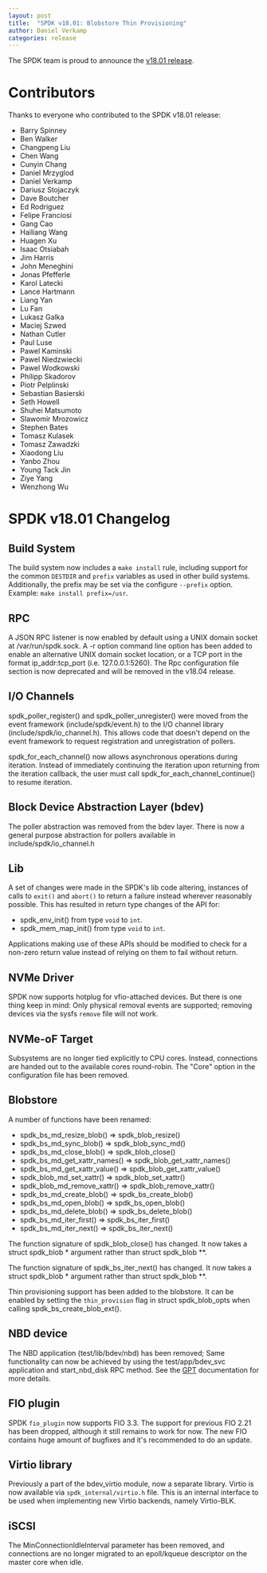 ```yaml
---
layout: post
title:  "SPDK v18.01: Blobstore Thin Provisioning"
author: Daniel Verkamp
categories: release
---
```


The SPDK team is proud to announce the [v18.01 release](https://github.com/spdk/spdk/releases/tag/v18.01).

# Contributors

Thanks to everyone who contributed to the SPDK v18.01 release:

- Barry Spinney
- Ben Walker
- Changpeng Liu
- Chen Wang
- Cunyin Chang
- Daniel Mrzyglod
- Daniel Verkamp
- Dariusz Stojaczyk
- Dave Boutcher
- Ed Rodriguez
- Felipe Franciosi
- Gang Cao
- Hailiang Wang
- Huagen Xu
- Isaac Otsiabah
- Jim Harris
- John Meneghini
- Jonas Pfefferle
- Karol Latecki
- Lance Hartmann
- Liang Yan
- Lu Fan
- Lukasz Galka
- Maciej Szwed
- Nathan Cutler
- Paul Luse
- Pawel Kaminski
- Pawel Niedzwiecki
- Pawel Wodkowski
- Philipp Skadorov
- Piotr Pelplinski
- Sebastian Basierski
- Seth Howell
- Shuhei Matsumoto
- Slawomir Mrozowicz
- Stephen Bates
- Tomasz Kulasek
- Tomasz Zawadzki
- Xiaodong Liu
- Yanbo Zhou
- Young Tack Jin
- Ziye Yang
- Wenzhong Wu

# SPDK v18.01 Changelog

## Build System

The build system now includes a `make install` rule, including support for the common
`DESTDIR` and `prefix` variables as used in other build systems.  Additionally, the prefix
may be set via the configure `--prefix` option.  Example: `make install prefix=/usr`.

## RPC

A JSON RPC listener is now enabled by default using a UNIX domain socket at /var/run/spdk.sock.
A -r option command line option has been added to enable an alternative UNIX domain socket location,
or a TCP port in the format ip_addr:tcp_port (i.e. 127.0.0.1:5260).  The Rpc configuration file
section is now deprecated and will be removed in the v18.04 release.

## I/O Channels

spdk_poller_register() and spdk_poller_unregister() were moved from the event
framework (include/spdk/event.h) to the I/O channel library
(include/spdk/io_channel.h). This allows code that doesn't depend on the event
framework to request registration and unregistration of pollers.

spdk_for_each_channel() now allows asynchronous operations during iteration.
Instead of immediately continuing the iteration upon returning from the iteration
callback, the user must call spdk_for_each_channel_continue() to resume iteration.

## Block Device Abstraction Layer (bdev)

The poller abstraction was removed from the bdev layer. There is now a general purpose
abstraction for pollers available in include/spdk/io_channel.h

## Lib

A set of changes were made in the SPDK's lib code altering,
instances of calls to `exit()` and `abort()` to return a failure instead
wherever reasonably possible.  This has resulted in return type changes of
the API for:

- spdk_env_init() from type `void` to `int`.
- spdk_mem_map_init() from type `void` to `int`.

Applications making use of these APIs should be modified to check for
a non-zero return value instead of relying on them to fail without return.

## NVMe Driver

SPDK now supports hotplug for vfio-attached devices. But there is one thing keep in mind:
Only physical removal events are supported; removing devices via the sysfs `remove` file will not work.

## NVMe-oF Target

Subsystems are no longer tied explicitly to CPU cores. Instead, connections are handed out to the available
cores round-robin. The "Core" option in the configuration file has been removed.

## Blobstore

A number of functions have been renamed:

- spdk_bs_md_resize_blob() => spdk_blob_resize()
- spdk_bs_md_sync_blob() => spdk_blob_sync_md()
- spdk_bs_md_close_blob() => spdk_blob_close()
- spdk_bs_md_get_xattr_names() => spdk_blob_get_xattr_names()
- spdk_bs_md_get_xattr_value() => spdk_blob_get_xattr_value()
- spdk_blob_md_set_xattr() => spdk_blob_set_xattr()
- spdk_blob_md_remove_xattr() => spdk_blob_remove_xattr()
- spdk_bs_md_create_blob() => spdk_bs_create_blob()
- spdk_bs_md_open_blob() => spdk_bs_open_blob()
- spdk_bs_md_delete_blob() => spdk_bs_delete_blob()
- spdk_bs_md_iter_first() => spdk_bs_iter_first()
- spdk_bs_md_iter_next() => spdk_bs_iter_next()

The function signature of spdk_blob_close() has changed.  It now takes a struct spdk_blob * argument
rather than struct spdk_blob **.

The function signature of spdk_bs_iter_next() has changed.  It now takes a struct spdk_blob * argument
rather than struct spdk_blob **.

Thin provisioning support has been added to the blobstore.  It can be enabled by setting the
`thin_provision` flag in struct spdk_blob_opts when calling spdk_bs_create_blob_ext().

## NBD device

The NBD application (test/lib/bdev/nbd) has been removed; Same functionality can now be
achieved by using the test/app/bdev_svc application and start_nbd_disk RPC method.
See the [GPT](http://www.spdk.io/doc/bdev.html#bdev_config_gpt) documentation for more details.

## FIO plugin

SPDK `fio_plugin` now supports FIO 3.3. The support for previous FIO 2.21 has been dropped,
although it still remains to work for now. The new FIO contains huge amount of bugfixes and
it's recommended to do an update.

## Virtio library

Previously a part of the bdev_virtio module, now a separate library. Virtio is now available
via `spdk_internal/virtio.h` file. This is an internal interface to be used when implementing
new Virtio backends, namely Virtio-BLK.

## iSCSI

The MinConnectionIdleInterval parameter has been removed, and connections are no longer migrated
to an epoll/kqueue descriptor on the master core when idle.
